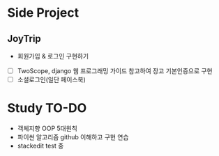 # Side Project
## JoyTrip
 - 회원가입 & 로그인 구현하기 
- [ ] TwoScope, django 웹 프로그래밍 가이드 참고하여 장고 기본인증으로 구현 
- [ ] 소셜로그인(일단 페이스북)

# Study TO-DO
- 객체지향 OOP 5대원칙
- 파이썬 알고리즘 github 이해하고 구현 연습
- stackedit test 중
<!--stackedit_data:
eyJoaXN0b3J5IjpbLTEzNjY3NzYxODRdfQ==
-->